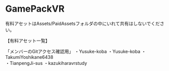 # GamePackVR


有料アセットはAssets/PaidAssetsフォルダの中にいれて共有はしないでください。

【有料アセット一覧】

「メンバーのGitアクセス確認用」
・Yusuke-koba
・Yusuke-koba
・TakumiYoshikane6438  
・TianpengJi-sus
・kazukiharavrstudy